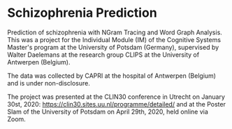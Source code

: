 # Schizophrenia Prediction
Prediction of schizophrenia with NGram Tracing and Word Graph Analysis. This was a project for the Individual Module (IM) of the Cognitive Systems Master's program at the University of Potsdam (Germany),
supervised by Walter Daelemans at the research group CLIPS at the University of Antwerpen (Belgium). 

The data was collected by CAPRI at the hospital of Antwerpen (Belgium) and is under non-disclosure.

The project was presented at the CLIN30 conference in Utrecht on January 30st, 2020: https://clin30.sites.uu.nl/programme/detailed/
and at the Poster Slam of the University of Potsdam on April 29th, 2020, held online via Zoom. 
